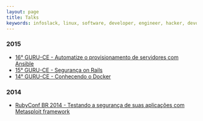 ```yaml
---
layout: page
title: Talks
keywords: infoslack, linux, software, developer, engineer, hacker, devops, palestras
---
```


### 2015

- [16° GURU-CE - Automatize o provisionamento de servidores com Ansible](http://infoslack.com/ansible)
- [15° GURU-CE - Segurança on Rails](https://speakerdeck.com/infoslack/seguranca-on-rails)
- [14° GURU-CE - Conhecendo o Docker](http://infoslack.com/docker)

### 2014

- [RubyConf BR 2014 - Testando a segurança de suas aplicações com Metasploit framework](http://infoslack.com/metasploit)
